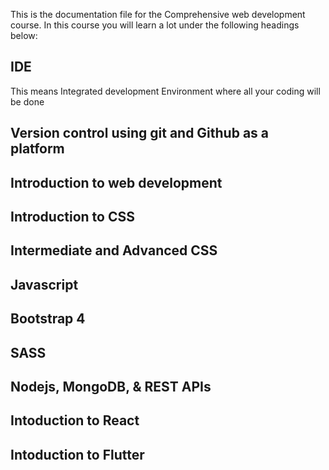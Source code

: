 This is the documentation file for the Comprehensive web development course. In this course you will learn a lot under the following headings below:
## IDE
This means Integrated development Environment where all your coding will be done

## Version control using git and Github as a platform

## Introduction to web development

## Introduction to CSS

## Intermediate and Advanced  CSS

## Javascript

## Bootstrap 4

## SASS

## Nodejs, MongoDB, & REST APIs

## Intoduction to React

## Intoduction to Flutter   
